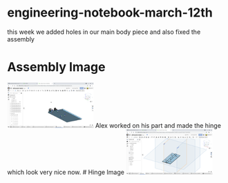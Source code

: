 # engineering-notebook-march-12th
this week we added holes in our main body piece and also fixed the assembly
# Assembly Image
<img src="images/holes.png" alt="motaharu" width="200">
Alex worked on his part and made the hinge which look very nice now.
# Hinge Image
<img src="images/hinges.png" alt="motaharu" width="200">
